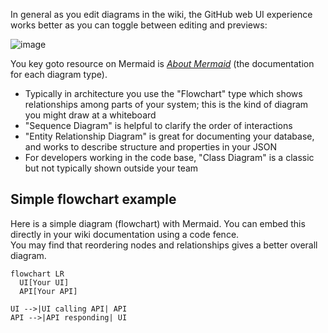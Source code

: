 In general as you edit diagrams in the wiki, the GitHub web UI experience
works better as you can toggle between editing and previews:

![image](https://github.com/binkley/wiki-docs/assets/186421/8b41ba18-338a-4311-9ec7-8668cd8a1003)

You key goto resource on Mermaid is [_About
Mermaid_](https://mermaid.js.org/intro/) (the documentation for each diagram
type).
* Typically in architecture you use the "Flowchart" type which shows
  relationships among parts of your system;
  this is the kind of diagram you might draw at a whiteboard
* "Sequence Diagram" is helpful to clarify the order of interactions
* "Entity Relationship Diagram" is great for documenting your database, and
  works to describe structure and properties in your JSON
* For developers working in the code base, "Class Diagram" is a classic but
  not typically shown outside your team

## Simple flowchart example

Here is a simple diagram (flowchart) with Mermaid.
You can embed this directly in your wiki documentation using a code fence.<br/>
You may find that reordering nodes and relationships gives a better overall
diagram.

```mermaid
flowchart LR
  UI[Your UI]
  API[Your API]

UI -->|UI calling API| API
API -->|API responding| UI
```
